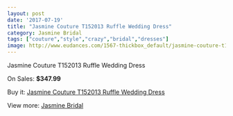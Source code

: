 ```yaml
---
layout: post
date: '2017-07-19'
title: "Jasmine Couture T152013 Ruffle Wedding Dress"
category: Jasmine Bridal
tags: ["couture","style","crazy","bridal","dresses"]
image: http://www.eudances.com/1567-thickbox_default/jasmine-couture-t152013-ruffle-wedding-dress.jpg
---
```

Jasmine Couture T152013 Ruffle Wedding Dress

On Sales: **$347.99**
<a href="https://www.eudances.com/en/jasmine-bridal/552-jasmine-couture-t152013-ruffle-wedding-dress.html"><amp-img layout="responsive" width="600" height="600" src="//www.eudances.com/1567-thickbox_default/jasmine-couture-t152013-ruffle-wedding-dress.jpg" alt="Jasmine Couture T152013 Ruffle Wedding Dress 0" /></a>
<a href="https://www.eudances.com/en/jasmine-bridal/552-jasmine-couture-t152013-ruffle-wedding-dress.html"><amp-img layout="responsive" width="600" height="600" src="//www.eudances.com/1568-thickbox_default/jasmine-couture-t152013-ruffle-wedding-dress.jpg" alt="Jasmine Couture T152013 Ruffle Wedding Dress 1" /></a>

Buy it: [Jasmine Couture T152013 Ruffle Wedding Dress](https://www.eudances.com/en/jasmine-bridal/552-jasmine-couture-t152013-ruffle-wedding-dress.html "Jasmine Couture T152013 Ruffle Wedding Dress")

View more: [Jasmine Bridal](https://www.eudances.com/en/6-jasmine-bridal "Jasmine Bridal")